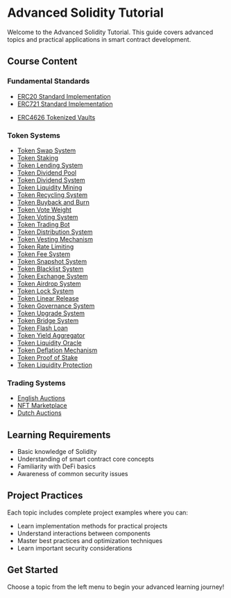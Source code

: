 # Advanced Solidity Tutorial

Welcome to the Advanced Solidity Tutorial. This guide covers advanced topics and practical applications in smart contract development.

## Course Content

### Fundamental Standards
- [ERC20 Standard Implementation](./standards/erc20.md)
- [ERC721 Standard Implementation](./standards/erc721.md)
<!-- - [ERC1155 Standard Implementation](./standards/erc1155.md) -->
- [ERC4626 Tokenized Vaults](./standards/erc4626.md)

### Token Systems
- [Token Swap System](./tokens/token-swap.md)
- [Token Staking](./tokens/token-staking.md)
- [Token Lending System](./tokens/token-lending.md)
- [Token Dividend Pool](./tokens/token-dividend-pool.md)
- [Token Dividend System](./tokens/token-dividend.md)
- [Token Liquidity Mining](./tokens/liquidity-mining.md)
- [Token Recycling System](./tokens/token-recycle.md)
- [Token Buyback and Burn](./tokens/token-buyback.md)
- [Token Vote Weight](./tokens/token-vote-weight.md)
- [Token Voting System](./tokens/token-voting.md)
- [Token Trading Bot](./tokens/trading-bot.md)
- [Token Distribution System](./tokens/token-distribution.md)
- [Token Vesting Mechanism](./tokens/token-vesting.md)
- [Token Rate Limiting](./tokens/token-rate-limit.md)
- [Token Fee System](./tokens/token-fee.md)
- [Token Snapshot System](./tokens/token-snapshot.md)
- [Token Blacklist System](./tokens/token-blacklist.md)
- [Token Exchange System](./tokens/token-exchange.md)
- [Token Airdrop System](./tokens/token-airdrop.md)
- [Token Lock System](./tokens/token-lock.md)
- [Token Linear Release](./tokens/token-linear-release.md)
- [Token Governance System](./tokens/token-governance.md)
- [Token Upgrade System](./tokens/token-upgrade.md)
- [Token Bridge System](./tokens/token-bridge.md)
- [Token Flash Loan](./tokens/token-flash-loan.md)
- [Token Yield Aggregator](./tokens/token-yield-aggregator.md)
- [Token Liquidity Oracle](./tokens/token-liquidity-oracle.md)
- [Token Deflation Mechanism](./tokens/token-deflation.md)
- [Token Proof of Stake](./tokens/token-proof-of-stake.md)
- [Token Liquidity Protection](./tokens/token-liquidity-protection.md)

### Trading Systems
- [English Auctions](./trading/english-auction.md)
- [NFT Marketplace](./trading/nft-marketplace.md)
- [Dutch Auctions](./trading/dutch-auction.md)

## Learning Requirements
- Basic knowledge of Solidity  
- Understanding of smart contract core concepts  
- Familiarity with DeFi basics  
- Awareness of common security issues  

## Project Practices
Each topic includes complete project examples where you can:
- Learn implementation methods for practical projects  
- Understand interactions between components  
- Master best practices and optimization techniques  
- Learn important security considerations  

## Get Started
Choose a topic from the left menu to begin your advanced learning journey!
